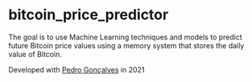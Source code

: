 # bitcoin_price_predictor
The goal is to use Machine Learning techniques and models to predict future Bitcoin price values using a memory system that stores the daily value of Bitcoin.

Developed with [Pedro Gonçalves](https://github.com/PedroG-8) in 2021
